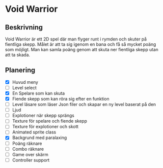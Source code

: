 # Void Warrior

## Beskrivning

Void Warrior är ett 2D spel där man flyger runt i rymden och skuter på fientliga skepp.
Målet är att ta sig igenom en bana och få så mycket poäng som möjligt.
Man kan samla poäng genom att skuta ner fientliga skepp utan att ta skada.

## Planering

- [x] Huvud meny
- [ ] Level select
- [x] En Spelare som kan skuta
- [x] Fiende skepp som kan röra sig efter en funktion
- [ ] Level läsare som läser Json filer och skapar en ny level baserat på den
- [ ] Ljud 
- [ ] Explotioner när skepp sprängs
- [ ] Texture för spelare och fiende skepp
- [ ] Texture för explotioner och skott
- [ ] Animated sprite class
- [x] Backgrund med paralaxing
- [ ] Poäng räknare
- [ ] Combo räknare
- [ ] Game over skärm
- [ ] Controller support
